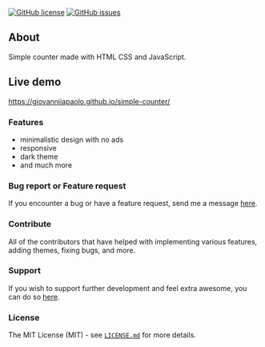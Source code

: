 <a href="https://github.com/giovanniiapaolo/simple-counter/blob/main/LICENSE"><img alt="GitHub license" src="https://img.shields.io/github/license/giovanniiapaolo/simple-counter"></a>
<a href="https://github.com/giovanniiapaolo/simple-counter/issues"><img alt="GitHub issues" src="https://img.shields.io/github/issues/giovanniiapaolo/simple-counter"></a>

## About

Simple counter made with HTML CSS and JavaScript.

## Live demo

https://giovanniiapaolo.github.io/simple-counter/

### Features

-   minimalistic design with no ads
-   responsive
-   dark theme
-   and much more

### Bug report or Feature request

If you encounter a bug or have a feature request, send me a message [here](mailto:giovanniiapaolo6@gmail.com).

### Contribute

All of the contributors that have helped with implementing various features, adding themes, fixing bugs, and more.

### Support

If you wish to support further development and feel extra awesome, you can do so [here](https://paypal.me/giovanniiapaolo).

### License

The MIT License (MIT) - see [`LICENSE.md`](https://github.com/giovanniiapaolo/simple_counter/blob/main/LICENSE) for more details.
